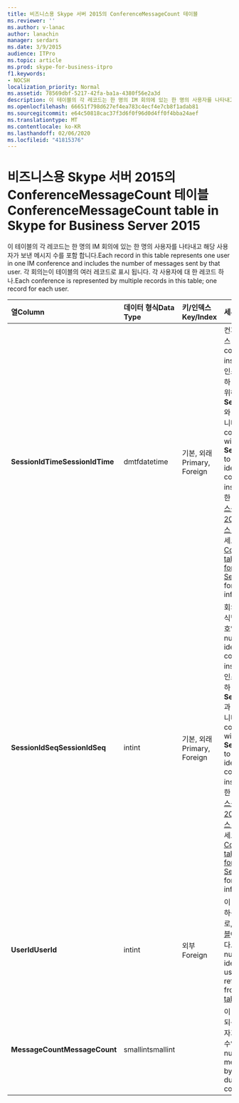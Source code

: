 ```yaml
---
title: 비즈니스용 Skype 서버 2015의 ConferenceMessageCount 테이블
ms.reviewer: ''
ms.author: v-lanac
author: lanachin
manager: serdars
ms.date: 3/9/2015
audience: ITPro
ms.topic: article
ms.prod: skype-for-business-itpro
f1.keywords:
- NOCSH
localization_priority: Normal
ms.assetid: 78569dbf-5217-42fa-ba1a-4380f56e2a3d
description: 이 테이블의 각 레코드는 한 명의 IM 회의에 있는 한 명의 사용자를 나타내고 해당 사용자가 보낸 메시지 수를 포함 합니다. 각 회의는이 테이블의 여러 레코드로 표시 됩니다. 각 사용자에 대 한 레코드 하나.
ms.openlocfilehash: 66651f798d627ef4ea783c4ecf4e7cb8f1adab81
ms.sourcegitcommit: e64c50818cac37f3d6f0f96d0d4ff0f4bba24aef
ms.translationtype: MT
ms.contentlocale: ko-KR
ms.lasthandoff: 02/06/2020
ms.locfileid: "41815376"
---
```

# <a name="conferencemessagecount-table-in-skype-for-business-server-2015"></a><span data-ttu-id="d0bcc-104">비즈니스용 Skype 서버 2015의 ConferenceMessageCount 테이블</span><span class="sxs-lookup"><span data-stu-id="d0bcc-104">ConferenceMessageCount table in Skype for Business Server 2015</span></span>
 
<span data-ttu-id="d0bcc-105">이 테이블의 각 레코드는 한 명의 IM 회의에 있는 한 명의 사용자를 나타내고 해당 사용자가 보낸 메시지 수를 포함 합니다.</span><span class="sxs-lookup"><span data-stu-id="d0bcc-105">Each record in this table represents one user in one IM conference and includes the number of messages sent by that user.</span></span> <span data-ttu-id="d0bcc-106">각 회의는이 테이블의 여러 레코드로 표시 됩니다. 각 사용자에 대 한 레코드 하나.</span><span class="sxs-lookup"><span data-stu-id="d0bcc-106">Each conference is represented by multiple records in this table; one record for each user.</span></span>
  
|<span data-ttu-id="d0bcc-107">**열**</span><span class="sxs-lookup"><span data-stu-id="d0bcc-107">**Column**</span></span>|<span data-ttu-id="d0bcc-108">**데이터 형식**</span><span class="sxs-lookup"><span data-stu-id="d0bcc-108">**Data Type**</span></span>|<span data-ttu-id="d0bcc-109">**키/인덱스**</span><span class="sxs-lookup"><span data-stu-id="d0bcc-109">**Key/Index**</span></span>|<span data-ttu-id="d0bcc-110">**세부적인**</span><span class="sxs-lookup"><span data-stu-id="d0bcc-110">**Details**</span></span>|
|:-----|:-----|:-----|:-----|
|<span data-ttu-id="d0bcc-111">**SessionIdTime**</span><span class="sxs-lookup"><span data-stu-id="d0bcc-111">**SessionIdTime**</span></span> <br/> |<span data-ttu-id="d0bcc-112">dmtf</span><span class="sxs-lookup"><span data-stu-id="d0bcc-112">datetime</span></span>  <br/> |<span data-ttu-id="d0bcc-113">기본, 외래</span><span class="sxs-lookup"><span data-stu-id="d0bcc-113">Primary, Foreign</span></span>  <br/> |<span data-ttu-id="d0bcc-114">컨퍼런스 인스턴스 시간.</span><span class="sxs-lookup"><span data-stu-id="d0bcc-114">Time of conference instance.</span></span> <span data-ttu-id="d0bcc-115">회의 인스턴스를 고유 하 게 식별 하기 위해 **Sessionidseq** 와 함께 사용 됩니다.</span><span class="sxs-lookup"><span data-stu-id="d0bcc-115">Used in conjunction with **SessionIdSeq** to uniquely identify a conference instance.</span></span> <span data-ttu-id="d0bcc-116">자세한 내용은 [비즈니스용 Skype 서버 2015의 컨퍼런스 표](conferences.md) 를 참조 하세요.</span><span class="sxs-lookup"><span data-stu-id="d0bcc-116">See the [Conferences table in Skype for Business Server 2015](conferences.md) for more information.</span></span> <br/> |
|<span data-ttu-id="d0bcc-117">**SessionIdSeq**</span><span class="sxs-lookup"><span data-stu-id="d0bcc-117">**SessionIdSeq**</span></span> <br/> |<span data-ttu-id="d0bcc-118">int</span><span class="sxs-lookup"><span data-stu-id="d0bcc-118">int</span></span>  <br/> |<span data-ttu-id="d0bcc-119">기본, 외래</span><span class="sxs-lookup"><span data-stu-id="d0bcc-119">Primary, Foreign</span></span>  <br/> |<span data-ttu-id="d0bcc-120">회의 인스턴스를 식별 하는 ID 번호입니다.</span><span class="sxs-lookup"><span data-stu-id="d0bcc-120">ID number to identify the conference instance.</span></span> <span data-ttu-id="d0bcc-121">회의 인스턴스를 고유 하 게 식별 하는 **Sessionidtime** 과 함께 사용 됩니다.</span><span class="sxs-lookup"><span data-stu-id="d0bcc-121">Used in conjunction with **SessionIdTime** to uniquely identify a conference instance.</span></span> <span data-ttu-id="d0bcc-122">자세한 내용은 [비즈니스용 Skype 서버 2015의 컨퍼런스 표](conferences.md) 를 참조 하세요.</span><span class="sxs-lookup"><span data-stu-id="d0bcc-122">See the [Conferences table in Skype for Business Server 2015](conferences.md) for more information.</span></span> <br/> |
|<span data-ttu-id="d0bcc-123">**UserId**</span><span class="sxs-lookup"><span data-stu-id="d0bcc-123">**UserId**</span></span> <br/> |<span data-ttu-id="d0bcc-124">int</span><span class="sxs-lookup"><span data-stu-id="d0bcc-124">int</span></span>  <br/> |<span data-ttu-id="d0bcc-125">외부</span><span class="sxs-lookup"><span data-stu-id="d0bcc-125">Foreign</span></span>  <br/> |<span data-ttu-id="d0bcc-126">이 사용자를 식별 하는 고유 번호로, [Users 테이블](users.md)에서 참조 합니다.</span><span class="sxs-lookup"><span data-stu-id="d0bcc-126">Unique number identifying this user, referenced from the [Users table](users.md).</span></span>  <br/> |
|<span data-ttu-id="d0bcc-127">**MessageCount**</span><span class="sxs-lookup"><span data-stu-id="d0bcc-127">**MessageCount**</span></span> <br/> |<span data-ttu-id="d0bcc-128">smallint</span><span class="sxs-lookup"><span data-stu-id="d0bcc-128">smallint</span></span>  <br/> | <br/> |<span data-ttu-id="d0bcc-129">이 회의가 진행 되는 동안이 사용자가 보낸 메시지 수입니다.</span><span class="sxs-lookup"><span data-stu-id="d0bcc-129">The number of messages sent by this user during this conference.</span></span>  <br/> |
   

